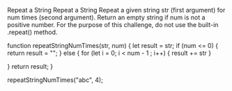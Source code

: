 Repeat a String Repeat a String
Repeat a given string str (first argument) for num times (second argument). Return an empty string if num is not a positive number. For the purpose of this challenge, do not use the built-in .repeat() method.

function repeatStringNumTimes(str, num) {
  let result = str;
  if (num <= 0) {
    return result = "";
  } else {
    for (let i = 0; i < num - 1 ; i++) {
    result += str
  } 

  }
  return result;
}

repeatStringNumTimes("abc", 4);